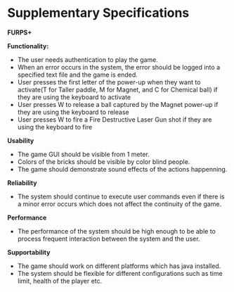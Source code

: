 # Supplementary Specifications
**FURPS+**  
 
**Functionality:**  
- The user needs authentication to play the game. 
- When an error occurs in the system, the error should be logged into a specified text file and the game is ended.
- User presses the first letter of the power-up when they want to activate(T for Taller paddle, M for Magnet, and C for Chemical ball) if they are using the keyboard to activate
- User presses W to release a ball captured by the Magnet power-up if they are using the keyboard to release
- User presses W to fire a Fire Destructive Laser Gun shot if they are using the keyboard to fire

**Usability**  
- The game GUI should be visible from 1 meter.  
- Colors of the bricks should be visible by color blind people. 
- The game should demonstrate sound effects of the actions happenning.

**Reliability**  
- The system should continue to execute user commands even if there is a minor error occurs which does not affect the continuity of the game.

**Performance**  
- The performance of the system should be high enough to be able to process frequent interaction between the system and the user.  


**Supportability**  
- The game should work on different platforms which has java installed.
- The system should be flexible for different configurations such as time limit, health of the player etc. 

